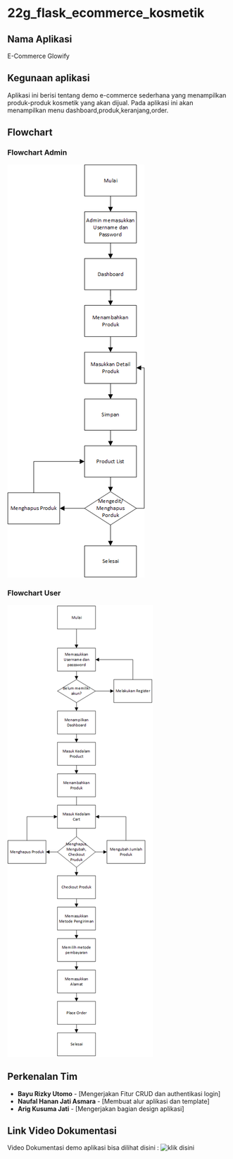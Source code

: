# 22g_flask_ecommerce_kosmetik

## Nama Aplikasi
E-Commerce Glowify

## Kegunaan aplikasi
Aplikasi ini berisi tentang demo e-commerce sederhana yang menampilkan produk-produk kosmetik yang akan dijual. Pada aplikasi ini akan menampilkan menu dashboard,produk,keranjang,order.

## Flowchart
### Flowchart Admin
![Flowchart](https://github.com/kampusriset/22g_flask_ecommerce_kosmetik/blob/main/Screenshots/flowchart_admin.png)
### Flowchart User
![Flowchart](https://github.com/kampusriset/22g_flask_ecommerce_kosmetik/blob/main/Screenshots/flowchart_user.png)


## Perkenalan Tim
- **Bayu Rizky Utomo** - [Mengerjakan Fitur CRUD dan authentikasi login]
- **Naufal Hanan Jati Asmara** - [Membuat alur aplikasi dan template]
- **Arig Kusuma Jati** - [Mengerjakan bagian design aplikasi]

## Link Video Dokumentasi
Video Dokumentasi demo aplikasi bisa dilihat disini : ![klik disini](https://www.youtube.com/watch?v=1LEPGWDa9sY)

